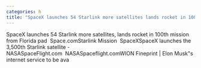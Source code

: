 ```yaml
---
categories: h
title: "SpaceX launches 54 Starlink more satellites lands rocket in 100th mission from Florida pad  Spacecom"
---
```

SpaceX launches 54 Starlink more satellites, lands rocket in 100th mission from Florida pad&nbsp;&nbsp;Space.comStarlink Mission&nbsp;&nbsp;SpaceXSpaceX launches the 3,500th Starlink satellite - NASASpaceFlight.com&nbsp;&nbsp;NASASpaceflight.comWION Fineprint | Elon Musk"s internet service to be ava